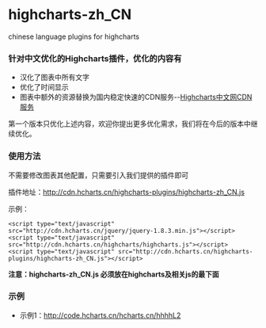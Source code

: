 # highcharts-zh_CN
chinese language plugins for highcharts

### 针对中文优化的Highcharts插件，优化的内容有

* 汉化了图表中所有文字
* 优化了时间显示
* 图表中额外的资源替换为国内稳定快速的CDN服务--[Highcharts中文网CDN服务](http://cdn.hcharts.cn)

第一个版本只优化上述内容，欢迎你提出更多优化需求，我们将在今后的版本中继续优化。

### 使用方法

不需要修改图表其他配置，只需要引入我们提供的插件即可

插件地址：http://cdn.hcharts.cn/highcharts-plugins/highcharts-zh_CN.js

示例：
```
<script type="text/javascript" src="http://cdn.hcharts.cn/jquery/jquery-1.8.3.min.js"></script>
<script type="text/javascript" src="http://cdn.hcharts.cn/highcharts/highcharts.js"></script>
<script type="text/javascript" src="http://cdn.hcharts.cn/highcharts-plugins/highcharts-zh_CN.js"></script>
```

**注意：highcharts-zh_CN.js 必须放在highcharts及相关js的最下面**

### 示例

* 示例1：http://code.hcharts.cn/hcharts.cn/hhhhL2


